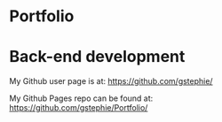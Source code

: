 # Portfolio
Back-end development 
====================



My Github user page is at: 
https://github.com/gstephie/

My Github Pages repo can be found at:  
https://github.com/gstephie/Portfolio/


